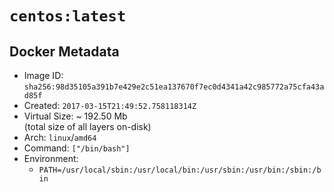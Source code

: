 # `centos:latest`

## Docker Metadata

- Image ID: `sha256:98d35105a391b7e429e2c51ea137670f7ec0d4341a42c985772a75cfa43ad85f`
- Created: `2017-03-15T21:49:52.758118314Z`
- Virtual Size: ~ 192.50 Mb  
  (total size of all layers on-disk)
- Arch: `linux`/`amd64`
- Command: `["/bin/bash"]`
- Environment:
  - `PATH=/usr/local/sbin:/usr/local/bin:/usr/sbin:/usr/bin:/sbin:/bin`
